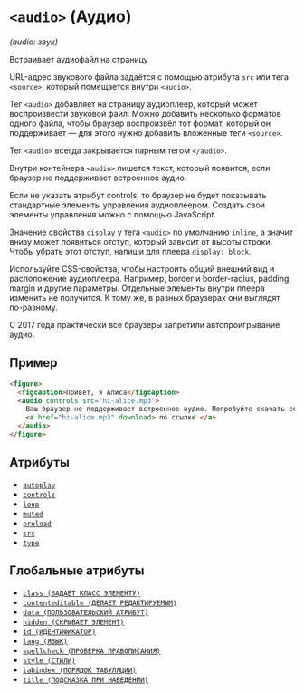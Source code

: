 # `<audio>` (Аудио)

_(audio: звук)_

Встраивает аудиофайл на страницу

URL-адрес звукового файла задаётся с помощью атрибута `src` или тега `<source>`, который помещается внутри `<audio>`.

Тег `<audio>` добавляет на страницу аудиоплеер, который может воспроизвести звуковой файл. Можно добавить несколько форматов одного файла, чтобы браузер воспроизвёл тот формат, который он поддерживает — для этого нужно добавить вложенные теги `<source>`.

Тег `<audio>` всегда закрывается парным тегом `</audio>`.

Внутри контейнера `<audio>` пишется текст, который появится, если браузер не поддерживает встроенное аудио.

Если не указать атрибут controls, то браузер не будет показывать стандартные элементы управления аудиоплеером. Создать свои элементы управления можно с помощью JavaScript.

Значение свойства `display` у тега `<audio>` по умолчанию `inline`, а значит внизу может появиться отступ, который зависит от высоты строки. Чтобы убрать этот отступ, напиши для плеера `display: block`.

Используйте CSS-свойства, чтобы настроить общий внешний вид и расположение аудиоплеера. Например, border и border-radius, padding, margin и другие параметры. Отдельные элементы внутри плеера изменить не получится. К тому же, в разных браузерах они выглядят по-разному.

С 2017 года практически все браузеры запретили автопроигрывание аудио.

## Пример

```html
<figure>
  <figcaption>Привет, я Алиса</figcaption>
  <audio controls src="hi-alice.mp3">
    Ваш браузер не поддерживает встроенное аудио. Попробуйте скачать его
    <a href="hi-alice.mp3" download> по ссылке </a>
  </audio>
</figure>
```

## Атрибуты

- [`autoplay`](<../ATTRIBUTES/autoplay (АВТОПРОИГРЫВАНИЕ МЕДИА).md>)
- [`controls`](<../ATTRIBUTES/controls (ЭЛЕМЕНТЫ УПРАВЛЕНИЯ МЕДИА).md>)
- [`loop`](<../ATTRIBUTES/loop (ЗАЦИКЛИВАНИЕ).md>)
- [`muted`](<../ATTRIBUTES/muted (ВЫКЛЮЧАЕТ ЗВУК МЕДИА).md>)
- [`preload`](<../ATTRIBUTES/preload (ПРЕДВАРИТЕЛЬНАЯ ЗАГРУЗКА МЕДИА).md>)
- [`src`](<../ATTRIBUTES/src (URL ИСТОЧНИКА).md>)
- [`type`](<../ATTRIBUTES/type (ТИП MIME).md>)

## Глобальные атрибуты

- [`class (ЗАДАЕТ КЛАСС ЭЛЕМЕНТУ)`](<../ATTRIBUTES GLOBAL/class (ЗАДАЕТ КЛАСС ЭЛЕМЕНТУ).md>)
- [`contenteditable (ДЕЛАЕТ РЕДАКТИРУЕМЫМ)`](<../ATTRIBUTES GLOBAL/contenteditable (ДЕЛАЕТ РЕДАКТИРУЕМЫМ).md>)
- [`data (ПОЛЬЗОВАТЕЛЬСКИЙ АТРИБУТ)`](<../ATTRIBUTES GLOBAL/data (ПОЛЬЗОВАТЕЛЬСКИЙ АТРИБУТ).md>)
- [`hidden (СКРЫВАЕТ ЭЛЕМЕНТ)`](<../ATTRIBUTES GLOBAL/hidden (СКРЫВАЕТ ЭЛЕМЕНТ).md>)
- [`id (ИДЕНТИФИКАТОР)`](<../ATTRIBUTES GLOBAL/id (ИДЕНТИФИКАТОР).md>)
- [`lang (ЯЗЫК)`](<../ATTRIBUTES GLOBAL/lang (ЯЗЫК).md>)
- [`spellcheck (ПРОВЕРКА ПРАВОПИСАНИЯ)`](<../ATTRIBUTES GLOBAL/spellcheck (ПРОВЕРКА ПРАВОПИСАНИЯ).md>)
- [`style (СТИЛИ)`](<../ATTRIBUTES GLOBAL/style (СТИЛИ).md>)
- [`tabindex (ПОРЯДОК ТАБУЛЯЦИИ)`](<../ATTRIBUTES GLOBAL/tabindex (ПОРЯДОК ТАБУЛЯЦИИ).md>)
- [`title (ПОДСКАЗКА ПРИ НАВЕДЕНИИ)`](<../ATTRIBUTES GLOBAL/title (ПОДСКАЗКА ПРИ НАВЕДЕНИИ).md>)
